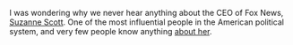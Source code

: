 I was wondering why we never hear anything about the CEO of Fox News, <a href="https://en.wikipedia.org/wiki/Suzanne_Scott">Suzanne Scott</a>. One of the most influential people in the American political system, and very few people know anything <a href="https://duckduckgo.com/?q=%22suzanne+scott%22+fox+news&t=hx&ia=web">about her</a>. 
